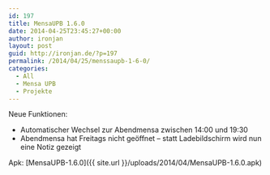 ```yaml
---
id: 197
title: MensaUPB 1.6.0
date: 2014-04-25T23:45:27+00:00
author: ironjan
layout: post
guid: http://ironjan.de/?p=197
permalink: /2014/04/25/menssaupb-1-6-0/
categories:
  - All
  - Mensa UPB
  - Projekte
---
```

Neue Funktionen:

  * Automatischer Wechsel zur Abendmensa zwischen 14:00 und 19:30
  * Abendmensa hat Freitags nicht geöffnet &#8211; statt Ladebildschirm wird nun eine Notiz gezeigt

Apk: [MensaUPB-1.6.0]({{ site.url }}/uploads/2014/04/MensaUPB-1.6.0.apk)